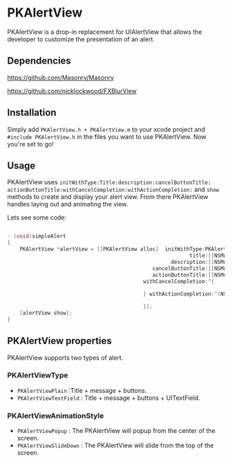 # PKAlertView
PKAlertView is a drop-in replacement for UIAlertView that allows the developer to customize the presentation of an alert.

## Dependencies ##
https://github.com/Masonry/Masonry

https://github.com/nicklockwood/FXBlurView

## Installation ##

Simply add `PKAlertView.h + PKAlertView.m` to your xcode project and `#include PKAlertView.h` in the files you want to use PKAlertView. 
Now you're set to go!

## Usage ##

 
 PKAlertView uses `initWithType:​Title:​description:​cancelButtonTitle:​actionButtonTitle:​withCancelCompletion:​withActionCompletion:`  and `show` methods to create and display your alert view. 
 From there PKAlertView handles laying out and animating the view. 

Lets see some code:

```objective-c

- (void)simpleAlert
{
    PKAlertView *alertView = [[PKAlertView alloc]  initWithType:PKAlertViewTextField
                                                           title:[[NSMutableAttributedString alloc] initWithString:@"Bonjour"]
                                                     description:[[NSMutableAttributedString alloc] initWithString:@"Comment allez-vous ?"]
                                               cancelButtonTitle:[[NSMutableAttributedString alloc] initWithString:@"Cancel"]
                                               actionButtonTitle:[[NSMutableAttributedString alloc] initWithString:@"OK"]
                                            withCancelCompletion:^{
                                                
                                            } withActionCompletion:^(NSString *textFieldString) {

                                            }];
    [alertView show];
}

```

PKAlertView properties
----------------

PKAlertView supports two types of alert.

### PKAlertViewType ###

* `PKAlertViewPlain` :Title + message + buttons.
* `PKAlertViewTextField` : Title + message + buttons + UITextField.

### PKAlertViewAnimationStyle ###

* `PKAlertViewPopup` : The PKAlertView will popup from the center of the screen.
* `PKAlertViewSlideDown` : The PKAlertView will slide from the top of the screen.





